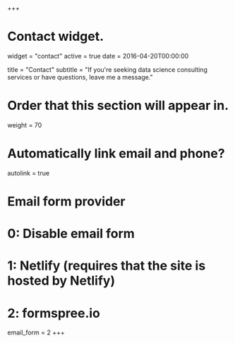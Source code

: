 +++
# Contact widget.
widget = "contact"
active = true
date = 2016-04-20T00:00:00

title = "Contact"
subtitle = "If you're seeking data science consulting services or have questions, leave me a message."

# Order that this section will appear in.
weight = 70

# Automatically link email and phone?
autolink = true

# Email form provider
#   0: Disable email form
#   1: Netlify (requires that the site is hosted by Netlify)
#   2: formspree.io
email_form = 2
+++
